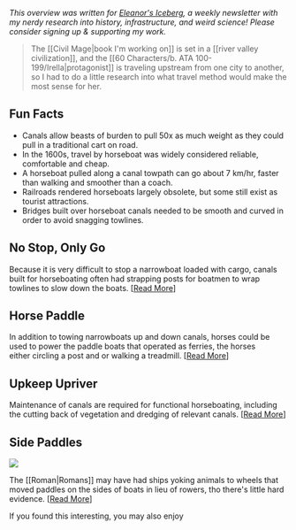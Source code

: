 <cite>This overview was written for [Eleanor's Iceberg](http://newsletter.eleanorkonik.com/), a weekly newsletter with my nerdy research into history, infrastructure, and weird science! Please consider signing up & supporting my work.</cite>

> The [[Civil Mage|book I'm working on]] is set in a [[river valley civilization]], and the [[60 Characters/b. ATA 100-199/Irella|protagonist]] is traveling upstream from one city to another, so I had to do a little research into what travel method would make the most sense for her. 

## Fun Facts

*   Canals allow beasts of burden to pull 50x as much weight as they could pull in a traditional cart on road.
*   In the 1600s, travel by horseboat was widely considered reliable, comfortable and cheap.
*   A horseboat pulled along a canal towpath can go about 7 km/hr, faster than walking and smoother than a coach. 
*   Railroads rendered horseboats largely obsolete, but some still exist as tourist attractions. 
*   Bridges built over horseboat canals needed to be smooth and curved in order to avoid snagging towlines. 

## No Stop, Only Go

Because it is very difficult to stop a narrowboat loaded with cargo, canals built for horseboating often had strapping posts for boatmen to wrap towlines to slow down the boats. \[[Read More](https://click.mailerlite.com/link/c/YT0xNTM1MzU0NDU4Njg5NTA4Nzk5JmM9azNzMCZiPTQzMzk2MTE0NiZkPWUxbTJnOW8=.khpCgRy8LY4GUcZDpi1biOVc-Xtf0rG95NMsdiCmNiY)\]

## Horse Paddle

In addition to towing narrowboats up and down canals, horses could be used to power the paddle boats that operated as ferries, the horses either circling a post and or walking a treadmill. \[[Read More](https://click.mailerlite.com/link/c/YT0xNTM1MzU0NDU4Njg5NTA4Nzk5JmM9azNzMCZiPTQzMzk2MTE0OSZkPWQ2djV6MmM=.MzzhmfRuQnxlEchwIetXFvg7-MRptRWpEGABd2NI6Vw)\]

## Upkeep Upriver

Maintenance of canals are required for functional horseboating, including the cutting back of vegetation and dredging of relevant canals. \[[Read More](https://click.mailerlite.com/link/c/YT0xNTM1MzU0NDU4Njg5NTA4Nzk5JmM9azNzMCZiPTQzMzk2MTE1MiZkPW4ydjhvM2M=.RlvGQLZzyZ3Db1PMFIC9FBfWlKvuNe6cXLPloIy_P6U)\]

## Side Paddles

![](https://bucket.mlcdn.com/images/editor/spacer.gif)

The [[Roman|Romans]] may have had ships yoking animals to wheels that moved paddles on the sides of boats in lieu of rowers, tho there's little hard evidence. \[[Read More](https://click.mailerlite.com/link/c/YT0xNTM1MzU0NDU4Njg5NTA4Nzk5JmM9azNzMCZiPTQzMzk2MTE1NSZkPXQ4eThrOXA=.dPWaxKkZ67AoN8g-zPjkl35jT4N9IXZGFNaaarf8dYk)\]

 <div class=infobox>If you found this interesting, you may also enjoy </div>